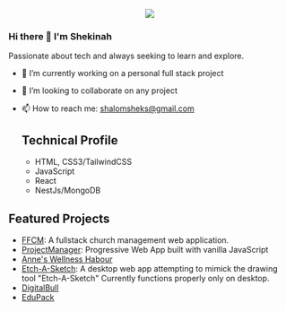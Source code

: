 <p align="center">
  <a href="https://github.com/DenverCoder1/readme-typing-svg"><img src="https://readme-typing-svg.herokuapp.com?lines=Hello World,+I'm+Shekinah;I+love+open-source.;I+love+Blender.;I+love+learning.;I+love+spreading+knowledge.;&center=true&width=500&height=50"></a>
</p>

### Hi there 👋 I'm Shekinah
Passionate about tech and always seeking to learn and explore.

- 🔭 I’m currently working on a personal full stack project
- 👯 I’m looking to collaborate on any project
- 📫 How to reach me: shalomsheks@gmail.com

  ## Technical Profile
  - HTML, CSS3/TailwindCSS
  - JavaScript
  - React
  - NestJs/MongoDB
 
## Featured Projects
- [FFCM](https://ffcm-front.vercel.app):
A fullstack church management web application.
- [ProjectManager](https://todo-projectsfix.netlify.app):
Progressive Web App built with vanilla JavaScript 
- [Anne's Wellness Habour](http://anneswellnesshabour.com/)
- [Etch-A-Sketch](https://etch-a-sketch-six-rouge.vercel.app/):
A desktop web app attempting to mimick the drawing tool "Etch-A-Sketch"
Currently functions properly only on desktop.
- [DigitalBull](https://digitalbull.vercel.app/)
- [EduPack](https://edupack-pih4wkosj-shekinah007.vercel.app)

  
